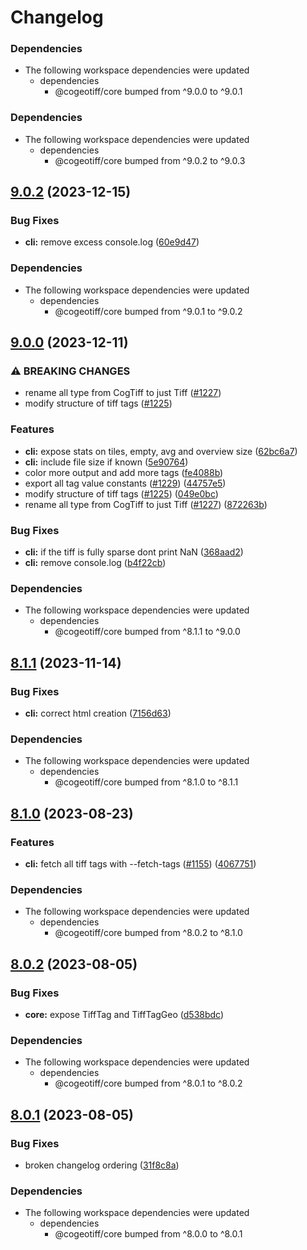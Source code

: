 # Changelog

### Dependencies

* The following workspace dependencies were updated
  * dependencies
    * @cogeotiff/core bumped from ^9.0.0 to ^9.0.1

### Dependencies

* The following workspace dependencies were updated
  * dependencies
    * @cogeotiff/core bumped from ^9.0.2 to ^9.0.3

## [9.0.2](https://github.com/blacha/cogeotiff/compare/cli-v9.0.1...cli-v9.0.2) (2023-12-15)


### Bug Fixes

* **cli:** remove excess console.log ([60e9d47](https://github.com/blacha/cogeotiff/commit/60e9d47b1d9846e9ba2cfd9b3135661ed16418c1))


### Dependencies

* The following workspace dependencies were updated
  * dependencies
    * @cogeotiff/core bumped from ^9.0.1 to ^9.0.2

## [9.0.0](https://github.com/blacha/cogeotiff/compare/cli-v8.1.1...cli-v9.0.0) (2023-12-11)


### ⚠ BREAKING CHANGES

* rename all type from CogTiff to just Tiff ([#1227](https://github.com/blacha/cogeotiff/issues/1227))
* modify structure of tiff tags ([#1225](https://github.com/blacha/cogeotiff/issues/1225))

### Features

* **cli:** expose stats on tiles, empty, avg and overview size ([62bc6a7](https://github.com/blacha/cogeotiff/commit/62bc6a727615907c318fc8b4b06375b81bc17a00))
* **cli:** include file size if known ([5e90764](https://github.com/blacha/cogeotiff/commit/5e907640022953d396a14d4023633dfe8e14289e))
* color more output and add more tags ([fe4088b](https://github.com/blacha/cogeotiff/commit/fe4088b3f1f88a1248d803c29a563872aab4205c))
* export all tag value constants ([#1229](https://github.com/blacha/cogeotiff/issues/1229)) ([44757e5](https://github.com/blacha/cogeotiff/commit/44757e5ba5c98e992bb9fd72eb9993c727648b74))
* modify structure of tiff tags ([#1225](https://github.com/blacha/cogeotiff/issues/1225)) ([049e0bc](https://github.com/blacha/cogeotiff/commit/049e0bc3c4e15f8c095a3da4442ef144d372cf60))
* rename all type from CogTiff to just Tiff ([#1227](https://github.com/blacha/cogeotiff/issues/1227)) ([872263b](https://github.com/blacha/cogeotiff/commit/872263b11f1ab06853cb872de54a9d9dd745b647))


### Bug Fixes

* **cli:** if the tiff is fully sparse dont print NaN ([368aad2](https://github.com/blacha/cogeotiff/commit/368aad2d9ed80508195fd3700934e026d1106ed3))
* **cli:** remove console.log ([b4f22cb](https://github.com/blacha/cogeotiff/commit/b4f22cb47c3e64f523ad4955bc5389f341ada207))


### Dependencies

* The following workspace dependencies were updated
  * dependencies
    * @cogeotiff/core bumped from ^8.1.1 to ^9.0.0

## [8.1.1](https://github.com/blacha/cogeotiff/compare/cli-v8.1.0...cli-v8.1.1) (2023-11-14)


### Bug Fixes

* **cli:** correct html creation ([7156d63](https://github.com/blacha/cogeotiff/commit/7156d63626c56f868b694e8124fdd96fd83f09be))


### Dependencies

* The following workspace dependencies were updated
  * dependencies
    * @cogeotiff/core bumped from ^8.1.0 to ^8.1.1

## [8.1.0](https://github.com/blacha/cogeotiff/compare/cli-v8.0.2...cli-v8.1.0) (2023-08-23)


### Features

* **cli:** fetch all tiff tags with --fetch-tags ([#1155](https://github.com/blacha/cogeotiff/issues/1155)) ([4067751](https://github.com/blacha/cogeotiff/commit/406775184eed18ab10ae2816ecbedea9706b20f5))


### Dependencies

* The following workspace dependencies were updated
  * dependencies
    * @cogeotiff/core bumped from ^8.0.2 to ^8.1.0

## [8.0.2](https://github.com/blacha/cogeotiff/compare/cli-v8.0.1...cli-v8.0.2) (2023-08-05)


### Bug Fixes

* **core:** expose TiffTag and TiffTagGeo ([d538bdc](https://github.com/blacha/cogeotiff/commit/d538bdc833bf76ba8d730a1062156916715585b4))


### Dependencies

* The following workspace dependencies were updated
  * dependencies
    * @cogeotiff/core bumped from ^8.0.1 to ^8.0.2

## [8.0.1](https://github.com/blacha/cogeotiff/compare/cli-v8.0.0...cli-v8.0.1) (2023-08-05)


### Bug Fixes

* broken changelog ordering ([31f8c8a](https://github.com/blacha/cogeotiff/commit/31f8c8ac5e2770427ed2dc0f5c7c34330c6cb0eb))


### Dependencies

* The following workspace dependencies were updated
  * dependencies
    * @cogeotiff/core bumped from ^8.0.0 to ^8.0.1
